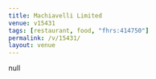 ```yaml
---
title: Machiavelli Limited
venue: v15431
tags: [restaurant, food, "fhrs:414750"]
permalink: /v/15431/
layout: venue
---
```

null
